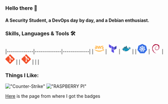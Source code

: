 ### Hello there 👋

#### A Security Student, a DevOps day by day, and a Debian enthusiast.

### Skills, Languages & Tools 🛠

|-------------|-------------|-------------|
| <img src="https://raw.githubusercontent.com/devicons/devicon/refs/heads/master/icons/amazonwebservices/amazonwebservices-plain-wordmark.svg" alt="aws" width="30" height="30"/> | <img src="https://github.com/devicons/devicon/blob/master/icons/terraform/terraform-original.svg" alt="terraform" width="30" height="30"/> | <img src="https://raw.githubusercontent.com/devicons/devicon/refs/heads/master/icons/docker/docker-original.svg" alt="docker" width="30" height="30"/> |
| <img src="https://raw.githubusercontent.com/devicons/devicon/refs/heads/master/icons/kubernetes/kubernetes-original.svg" alt="k8s" width="30" height="30"/> | <img src="https://raw.githubusercontent.com/devicons/devicon/refs/heads/master/icons/debian/debian-original.svg" alt="debian" width="30" height="30"/> | <img src="https://raw.githubusercontent.com/devicons/devicon/refs/heads/master/icons/git/git-original.svg" alt="git" width="30" height="30"/> |
| <img src="https://raw.githubusercontent.com/devicons/devicon/refs/heads/master/icons/git/git-original.svg" alt="git" width="30" height="30"/>      |     |  |
     



### Things I Like:

!["Counter-Strike"](https://img.shields.io/badge/Counter_Strike-000000?style=for-the-badge&logo=counter-strike&logoColor=white "Counter-Strike") !["RASPBERRY PI"](https://img.shields.io/badge/Raspberry%20Pi-A22846?style=for-the-badge&logo=Raspberry%20Pi&logoColor=white "RASPBERRY PI")




[Here](https://dev.to/envoy_/150-badges-for-github-pnk) is the page from where I got the badges
